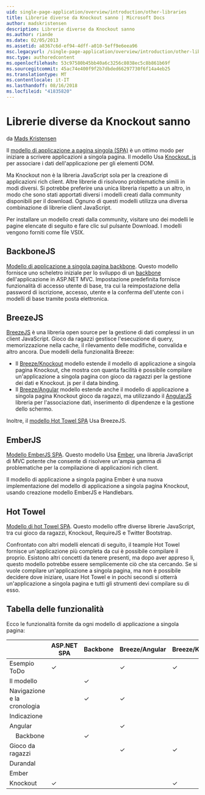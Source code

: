 ```yaml
---
uid: single-page-application/overview/introduction/other-libraries
title: Librerie diverse da Knockout sanno | Microsoft Docs
author: madskristensen
description: Librerie diverse da Knockout sanno
ms.author: riande
ms.date: 02/05/2013
ms.assetid: a8367c6d-ef94-4dff-a010-5eff9e6eea96
msc.legacyurl: /single-page-application/overview/introduction/other-libraries
msc.type: authoredcontent
ms.openlocfilehash: 53c97580b45bb40a6c3256c8038ec5c8b861b69f
ms.sourcegitcommit: 45ac74e400f9f2b7dbded66297730f6f14a4eb25
ms.translationtype: MT
ms.contentlocale: it-IT
ms.lasthandoff: 08/16/2018
ms.locfileid: "41835820"
---
```

<a name="know-a-library-other-than-knockout"></a>Librerie diverse da Knockout sanno
====================
da [Mads Kristensen](https://github.com/madskristensen)

Il [modello di applicazione a pagina singola (SPA)](knockoutjs-template.md) è un ottimo modo per iniziare a scrivere applicazioni a singola pagina. Il modello Usa [Knockout. js](http://knockoutjs.com/) per associare i dati dell'applicazione per gli elementi DOM.

Ma Knockout non è la libreria JavaScript sola per la creazione di applicazioni rich client. Altre librerie di risolvono problematiche simili in modi diversi. Si potrebbe preferire una unica libreria rispetto a un altro, in modo che sono stati apportati diversi i modelli creati dalla community disponibili per il download. Ognuno di questi modelli utilizza una diversa combinazione di librerie client JavaScript.

Per installare un modello creati dalla community, visitare uno dei modelli le pagine elencate di seguito e fare clic sul pulsante Download. I modelli vengono forniti come file VSIX.

## <a name="backbonejs"></a>BackboneJS

[Modello di applicazione a singola pagina backbone](../templates/backbonejs-template.md). Questo modello fornisce uno scheletro iniziale per lo sviluppo di un [backbone](http://backbonejs.org/) dell'applicazione in ASP.NET MVC. Impostazione predefinita fornisce funzionalità di accesso utente di base, tra cui la reimpostazione della password di iscrizione, accesso, utente e la conferma dell'utente con i modelli di base tramite posta elettronica.

## <a name="breezejs"></a>BreezeJS

[BreezeJS](http://www.breezejs.com/?utm_source=ms-spa) è una libreria open source per la gestione di dati complessi in un client JavaScript. Gioco da ragazzi gestisce l'esecuzione di query, memorizzazione nella cache, il rilevamento delle modifiche, convalida e altro ancora. Due modelli della funzionalità Breeze:

- Il [Breeze/Knockout](../templates/breezeknockout-template.md) modello estende il modello di applicazione a singola pagina Knockout, che mostra con quanta facilità è possibile compilare un'applicazione a singola pagina con gioco da ragazzi per la gestione dei dati e Knockout. js per il data binding.
- Il [Breeze/Angular](../templates/breezeangular-template.md) modello estende anche il modello di applicazione a singola pagina Knockout gioco da ragazzi, ma utilizzando il [AngularJS](http://angularjs.org) libreria per l'associazione dati, inserimento di dipendenze e la gestione dello schermo.

Inoltre, il [modello Hot Towel SPA](../templates/hottowel-template.md) Usa BreezeJS.

## <a name="emberjs"></a>EmberJS

[Modello EmberJS SPA](../templates/emberjs-template.md). Questo modello Usa [Ember](http://emberjs.com/), una libreria JavaScript di MVC potente che consente di risolvere un'ampia gamma di problematiche per la compilazione di applicazioni rich client.

Il modello di applicazione a singola pagina Ember è una nuova implementazione del modello di applicazione a singola pagina Knockout, usando creazione modello EmberJS e Handlebars.

## <a name="hot-towel"></a>Hot Towel

[Modello di hot Towel SPA](../templates/hottowel-template.md). Questo modello offre diverse librerie JavaScript, tra cui gioco da ragazzi, Knockout, RequireJS e Twitter Bootstrap.

Confrontato con altri modelli elencati di seguito, il teample Hot Towel fornisce un'applicazione più completa da cui è possibile compilare il proprio. Esistono altri concetti da tenere presenti, ma dopo aver appreso li, questo modello potrebbe essere semplicemente ciò che sta cercando. Se si vuole compilare un'applicazione a singola pagina, ma non è possibile decidere dove iniziare, usare Hot Towel e in pochi secondi si otterrà un'applicazione a singola pagina e tutti gli strumenti devi compilare su di esso.

## <a name="feature-table"></a>Tabella delle funzionalità

Ecco le funzionalità fornite da ogni modello di applicazione a singola pagina:


|                        | ASP.NET SPA | Backbone | Breeze/Angular | Breeze/KO |  Ember   | Hot Towel |
|------------------------|-------------|----------|----------------|-----------|----------|-----------|
|      Esempio ToDo       |  &#10003;   |          |    &#10003;    | &#10003;  | &#10003; |           |
|     Il modello      |             | &#10003; |                |           |          | &#10003;  |
| Navigazione e la cronologia |             | &#10003; |    &#10003;    |           | &#10003; | &#10003;  |
|        Indicazione        |             |          |                |           |          |           |
|        Angular         |             |          |    &#10003;    |           |          |           |
|    &#8195;Backbone     |             | &#10003; |                |           |          |           |
|         Gioco da ragazzi         |             |          |    &#10003;    | &#10003;  |          | &#10003;  |
|        Durandal        |             |          |                |           |          | &#10003;  |
|         Ember          |             |          |                |           | &#10003; |           |
|        Knockout        |  &#10003;   |          |                | &#10003;  |          | &#10003;  |

